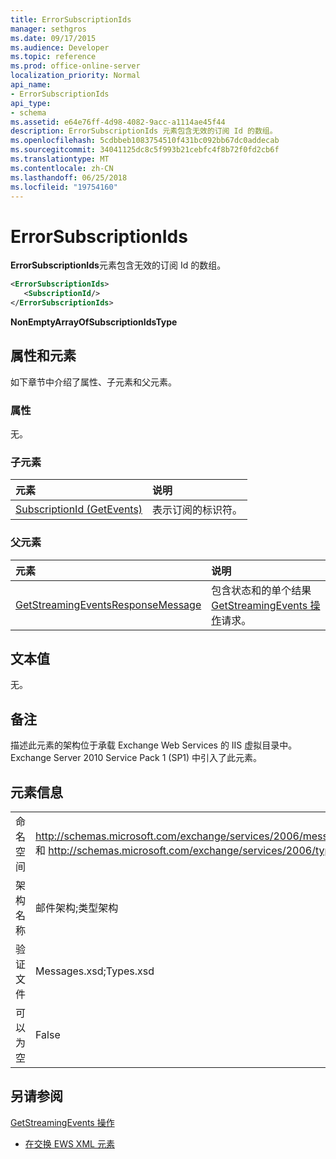 ```yaml
---
title: ErrorSubscriptionIds
manager: sethgros
ms.date: 09/17/2015
ms.audience: Developer
ms.topic: reference
ms.prod: office-online-server
localization_priority: Normal
api_name:
- ErrorSubscriptionIds
api_type:
- schema
ms.assetid: e64e76ff-4d98-4082-9acc-a1114ae45f44
description: ErrorSubscriptionIds 元素包含无效的订阅 Id 的数组。
ms.openlocfilehash: 5cdbbeb1083754510f431bc092bb67dc0addecab
ms.sourcegitcommit: 34041125dc8c5f993b21cebfc4f8b72f0fd2cb6f
ms.translationtype: MT
ms.contentlocale: zh-CN
ms.lasthandoff: 06/25/2018
ms.locfileid: "19754160"
---
```

# <a name="errorsubscriptionids"></a>ErrorSubscriptionIds

**ErrorSubscriptionIds**元素包含无效的订阅 Id 的数组。 
  
```xml
<ErrorSubscriptionIds>
   <SubscriptionId/>
</ErrorSubscriptionIds>
```

 **NonEmptyArrayOfSubscriptionIdsType**
## <a name="attributes-and-elements"></a>属性和元素

如下章节中介绍了属性、子元素和父元素。
  
### <a name="attributes"></a>属性

无。
  
### <a name="child-elements"></a>子元素

|**元素**|**说明**|
|:-----|:-----|
|[SubscriptionId (GetEvents)](subscriptionid-getevents.md) <br/> |表示订阅的标识符。  <br/> |
   
### <a name="parent-elements"></a>父元素

|**元素**|**说明**|
|:-----|:-----|
|[GetStreamingEventsResponseMessage](getstreamingeventsresponsemessage.md) <br/> |包含状态和的单个结果[GetStreamingEvents 操作](getstreamingevents-operation.md)请求。  <br/> |
   
## <a name="text-value"></a>文本值

无。
  
## <a name="remarks"></a>备注

描述此元素的架构位于承载 Exchange Web Services 的 IIS 虚拟目录中。Exchange Server 2010 Service Pack 1 (SP1) 中引入了此元素。
  
## <a name="element-information"></a>元素信息

|||
|:-----|:-----|
|命名空间  <br/> |http://schemas.microsoft.com/exchange/services/2006/messages 和 http://schemas.microsoft.com/exchange/services/2006/types  <br/> |
|架构名称  <br/> |邮件架构;类型架构  <br/> |
|验证文件  <br/> |Messages.xsd;Types.xsd  <br/> |
|可以为空  <br/> |False  <br/> |
   
## <a name="see-also"></a>另请参阅



[GetStreamingEvents 操作](getstreamingevents-operation.md)


- [在交换 EWS XML 元素](ews-xml-elements-in-exchange.md)

